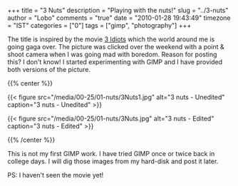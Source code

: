 +++
title = "3 Nuts"
description = "Playing with the nuts!"
slug = "../3-nuts"
author = "Lobo"
comments = "true"
date = "2010-01-28 19:43:49"
timezone = "IST"
categories = ["0"]
tags = ["gimp", "photography"]
+++

The title is inspired by the movie [3 Idiots](http://en.wikipedia.org/wiki/3_Idiots) which the world around me is going gaga over. The picture was clicked over the weekend with a point & shoot camera when I was going mad with boredom. Reason for posting this? I don't know! I started experimenting with GIMP and I have provided both versions of the picture.  

{{% center %}}

{{< figure src="/media/00-25/01-nuts/3Nuts1.jpg" alt="3 nuts - Unedited" caption="3 nuts - Unedited" >}}

{{< figure src="/media/00-25/01-nuts/3Nuts.jpg" alt="3 nuts - Edited" caption="3 nuts - Edited" >}}

{{% /center %}}

This is not my first GIMP work. I have tried GIMP once or twice back in college days. I will dig those images from my hard-disk and post it later.

PS: I haven't seen the movie yet!
